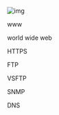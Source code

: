 ![img](https://t1.daumcdn.net/cfile/tistory/261CC03358E1B73D32)

www 

world wide web



HTTPS

FTP

VSFTP

SNMP



DNS